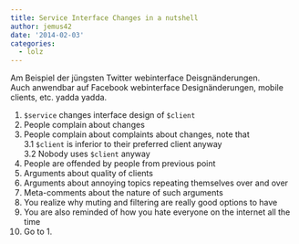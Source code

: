 ```yaml
---
title: Service Interface Changes in a nutshell
author: jemus42
date: '2014-02-03'
categories:
  - lolz
---
```


Am Beispiel der jüngsten Twitter webinterface Deisgnänderungen.  
Auch anwendbar auf Facebook webinterface Designänderungen, mobile clients, etc. yadda yadda.

1. `$service` changes interface design of `$client`
2. People complain about changes
3. People complain about complaints about changes, note that  
3.1 `$client` is inferior to their preferred client anyway  
3.2 Nobody uses `$client` anyway  
4. People are offended by people from previous point
5. Arguments about quality of clients
6. Arguments about annoying topics repeating themselves over and over
7. Meta-comments about the nature of such arguments
8. You realize why muting and filtering are really good options to have
9. You are also reminded of how you hate everyone on the internet all the time
10. Go to 1.
